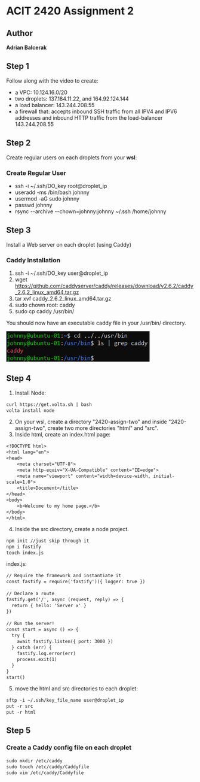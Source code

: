 # ACIT 2420 Assignment 2

## Author
**Adrian Balcerak**

## Step 1
Follow along with the video to create:
* a VPC: 10.124.16.0/20
* two droplets: 137.184.11.22, and 164.92.124.144
* a load balancer: 143.244.208.55
* a firewall that: accepts inbound SSH traffic from all IPV4 and IPV6 addresses and inbound HTTP traffic from the load-balancer 143.244.208.55

## Step 2
Create regular users on each droplets from your **wsl**:

### Create Regular User
* ssh -i ~/.ssh/DO_key root@droplet_ip
* useradd -ms /bin/bash johnny
* usermod -aG sudo johnny
* passwd johnny
* rsync --archive --chown=johnny:johnny ~/.ssh /home/johnny 

## Step 3
Install a Web server on each droplet (using Caddy)

### Caddy Installation
1. ssh -i ~/.ssh/DO_key user@droplet_ip
2. wget https://github.com/caddyserver/caddy/releases/download/v2.6.2/caddy_2.6.2_linux_amd64.tar.gz
3. tar xvf caddy_2.6.2_linux_amd64.tar.gz
4. sudo chown root: caddy
5. sudo cp caddy /usr/bin/

You should now have an executable caddy file in your /usr/bin/ directory.

![caddy_file](./images/caddy-file.png)

## Step 4
1. Install Node:

```
curl https://get.volta.sh | bash
volta install node
```

2. On your wsl, create a directory "2420-assign-two" and inside "2420-assign-two", create two more directories "html" and "src".
3. Inside html, create an index.html page:

```
<!DOCTYPE html>
<html lang="en">
<head>
    <meta charset="UTF-8">
    <meta http-equiv="X-UA-Compatible" content="IE=edge">
    <meta name="viewport" content="width=device-width, initial-scale=1.0">
    <title>Document</title>
</head>
<body>
    <b>Welcome to my home page.</b>
</body>
</html>
```

4. Inside the src directory, create a node project.

```
npm init //just skip through it
npm i fastify
touch index.js
```

index.js:

```
// Require the framework and instantiate it
const fastify = require('fastify')({ logger: true })

// Declare a route
fastify.get('/', async (request, reply) => {
  return { hello: 'Server x' }
})

// Run the server!
const start = async () => {
  try {
    await fastify.listen({ port: 3000 })
  } catch (err) {
    fastify.log.error(err)
    process.exit(1)
  }
}
start()
```

5. move the html and src directories to each droplet:

```
sftp -i ~/.ssh/key_file_name user@droplet_ip
put -r src
put -r html
```

## Step 5
### Create a Caddy config file on each droplet

```
sudo mkdir /etc/caddy
sudo touch /etc/caddy/Caddyfile
sudo vim /etc/caddy/Caddyfile
```

```

```

